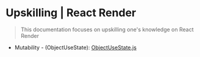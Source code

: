 # Upskilling | React Render
> This documentation focuses on upskilling one's knowledge on React Render

* Mutability - (ObjectUseState): [ObjectUseState.js]('./')
